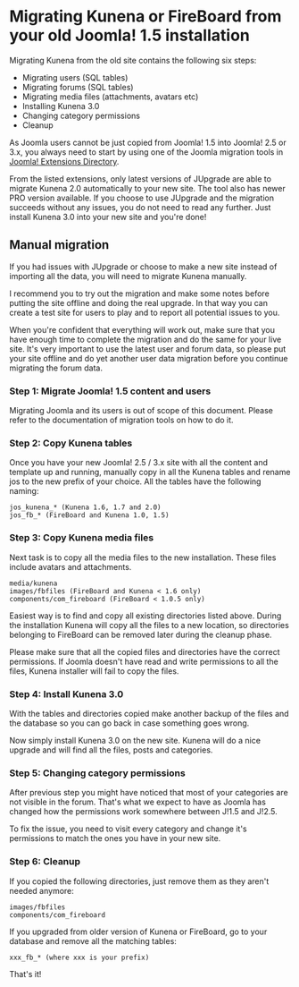 # Migrating Kunena or FireBoard from your old Joomla! 1.5 installation

Migrating Kunena from the old site contains the following six steps:

* Migrating users (SQL tables)
* Migrating forums (SQL tables)
* Migrating media files (attachments, avatars etc)
* Installing Kunena 3.0
* Changing category permissions
* Cleanup

As Joomla users cannot be just copied from Joomla! 1.5 into Joomla! 2.5 or 3.x, you always need to start by using
one of the Joomla migration tools in
[Joomla! Extensions Directory](http://extensions.joomla.org/extensions/migration-a-conversion/joomla-migration).

From the listed extensions, only latest versions of JUpgrade are able to migrate Kunena 2.0 automatically to your new
site. The tool also has newer PRO version available. If you choose to use JUpgrade and the migration succeeds without
any issues, you do not need to read any further. Just install Kunena 3.0 into your new site and you're done!

## Manual migration

If you had issues with JUpgrade or choose to make a new site instead of importing all the data, you will need to
migrate Kunena manually.

I recommend you to try out the migration and make some notes before putting the site offline and doing the real
upgrade. In that way you can create a test site for users to play and to report all potential issues to you.

When you're confident that everything will work out, make sure that you have enough time to complete the migration and
do the same for your live site. It's very important to use the latest user and forum data, so please put your site
offline and do yet another user data migration before you continue migrating the forum data.

### Step 1: Migrate Joomla! 1.5 content and users

Migrating Joomla and its users is out of scope of this document. Please refer to the documentation of migration tools
on how to do it.

### Step 2: Copy Kunena tables

Once you have your new Joomla! 2.5 / 3.x site with all the content and template up and running, manually copy in all
the Kunena tables and rename jos to the new prefix of your choice. All the tables have the following naming:

    jos_kunena_* (Kunena 1.6, 1.7 and 2.0)
    jos_fb_* (FireBoard and Kunena 1.0, 1.5)

### Step 3: Copy Kunena media files

Next task is to copy all the media files to the new installation. These files include avatars and attachments.

    media/kunena
    images/fbfiles (FireBoard and Kunena < 1.6 only)
    components/com_fireboard (FireBoard < 1.0.5 only)

Easiest way is to find and copy all existing directories listed above. During the installation Kunena will copy all the
files to a new location, so directories belonging to FireBoard can be removed later during the cleanup phase.

Please make sure that all the copied files and directories have the correct permissions. If Joomla doesn't have read
and write permissions to all the files, Kunena installer will fail to copy the files.

### Step 4: Install Kunena 3.0

With the tables and directories copied make another backup of the files and the database so you can go back in case
something goes wrong.

Now simply install Kunena 3.0 on the new site. Kunena will do a nice upgrade and will find all the files, posts and
categories.

### Step 5: Changing category permissions

After previous step you might have noticed that most of your categories are not visible in the forum. That's what we
expect to have as Joomla has changed how the permissions work somewhere between J!1.5 and J!2.5.

To fix the issue, you need to visit every category and change it's permissions to match the ones you have in your
new site.

### Step 6: Cleanup

If you copied the following directories, just remove them as they aren't needed anymore:

    images/fbfiles
    components/com_fireboard

If you upgraded from older version of Kunena or FireBoard, go to your database and remove all the matching tables:

    xxx_fb_* (where xxx is your prefix)

That's it!
